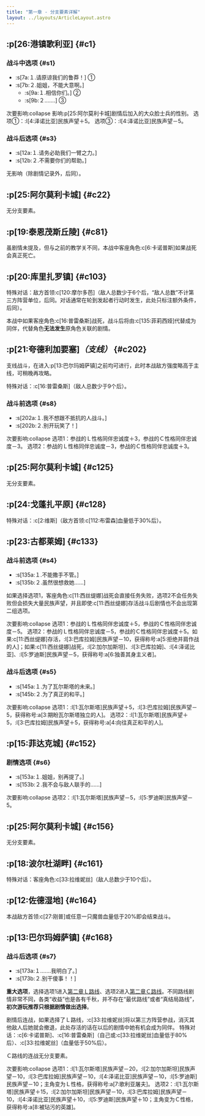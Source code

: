 ```yaml
---
title: "第一章 - 分支要素详解"
layout: ../layouts/ArticleLayout.astro
---
```


<!-- 「你要让我脏了自己的手么」 -->


## :p[26:港镇歌利亚] {#c1} <!--1_0-->

### 战斗中选项 {#s1}

* :s[7a:１.请原谅我们的鲁莽！] ①
* :s[7b:２.姐姐，不能大意啊。]
  * :s[9a:１.相信你们。] ②
  * :s[9b:２.……] ③

次要影响:collapse
影响:p[25:阿尔莫利卡城]剧情后加入的大众脸士兵的性别。
选项①：:l[4:泽诺比亚]民族声望＋5。
选项③：:l[4:泽诺比亚]民族声望－5。

### 战斗后选项 {#s3}

* :s[12a:１.请务必助我们一臂之力。]
* :s[12b:２.不需要你们的帮助。]

无影响（除剧情记录外，后同）。


## :p[25:阿尔莫利卡城] {#c22} <!--1_11_g-->

无分支要素。<!--~~如果不希望自主行动的客座角色们杀得太凶，可以卸了他们的武器。~~-->


## :p[19:泰恩茂斯丘陵] {#c81} <!--1_29_a-->

虽剧情未提及，但与之前的教学关不同，本战中客座角色:c[6:卡诺普斯]如果战死会真正死亡。


## :p[20:库里扎罗镇] {#c103} <!--1_33_a-->

特殊对话：敌方首领:c[120:摩尔多芭]（敌人总数少于6个后，“敌人总数”不计第三方阵营单位，后同。对话通常在轮到发起者行动时发生，此处只标注额外条件，后同）。

本战中如果客座角色:c[16:普雷桑斯]战死，战斗后将由:c[135:菲莉西娅]代替成为同伴，代替角色**无法发生**原角色关联的剧情。


## :p[21:夸德利加要塞]*（支线）* {#c202} <!--1_100-->

支线战斗，在进入:p[13:巴尔玛姆萨镇]之前均可进行，此时本战敌方强度略高于主线，可稍晚再攻略。

特殊对话：:c[16:普雷桑斯]（敌人总数少于9个后）。


### 战斗前选项 {#s8}

* :s[202a:１.我不想跟不抵抗的人战斗。]
* :s[202b:２.别开玩笑了！]

次要影响:collapse
选项1：参战的Ｌ性格同伴忠诚度＋3，参战的Ｃ性格同伴忠诚度－3。
选项2：参战的Ｌ性格同伴忠诚度－3，参战的Ｃ性格同伴忠诚度＋3。


## :p[25:阿尔莫利卡城] {#c125} <!--1_38-->

无分支要素。


## :p[24:戈蓬扎平原] {#c128} <!--1_39-->

特殊对话：:c[2:维斯]（敌方首领:c[112:布雷森]血量低于30%后）。


## :p[23:古都莱姆] {#c133} <!--1_43_a-->

### 战斗前选项 {#s4}

* :s[135a:１.不能撒手不管。]
* :s[135b:２.虽然很想救她……]

如果选择选项1，客座角色:c[11:西丝缇娜]战死会直接任务失败，选项2不会任务失败但会损失大量民族声望，并且即使:c[11:西丝缇娜]存活战斗后剧情也不会出现第二组选项。

次要影响:collapse
选项1：参战的Ｌ性格同伴忠诚度＋5，参战的Ｃ性格同伴忠诚度－5。
选项2：参战的Ｌ性格同伴忠诚度－5，参战的Ｃ性格同伴忠诚度＋5。如果:c[11:西丝缇娜]存活，:l[3:巴库拉姆]民族声望－10，获得称号:a[5:拒绝并肩作战的人]；如果:c[11:西丝缇娜]战死，:l[2:加尔加斯坦]、:l[3:巴库拉姆]、:l[4:泽诺比亚]、:l[5:罗迪斯]民族声望－5，获得称号:a[6:独善其身主义者]。

### 战斗后选项 {#s5}

* :s[145a:１.为了瓦尔斯塔的未来。]
* :s[145b:２.为了真正的和平。]

次要影响:collapse
选项1：:l[1:瓦尔斯塔]民族声望＋5，:l[3:巴库拉姆]民族声望－5，获得称号:a[3:期盼瓦尔斯塔独立的人]。
选项2：:l[1:瓦尔斯塔]民族声望＋5，:l[3:巴库拉姆]民族声望＋5，获得称号:a[4:向往真正和平的人]。


## :p[15:菲达克城] {#c152} <!--1_53-->

### 剧情选项 {#s6}

* :s[153a:１.姐姐，别再提了。]
* :s[153b:２.我不会与敌人联手的……]

次要影响:collapse
选项2：:l[1:瓦尔斯塔]民族声望－5，:l[5:罗迪斯]民族声望－5。


## :p[25:阿尔莫利卡城] {#c156} <!--1_59-->

无分支要素。


## :p[18:波尔杜湖畔] {#c161} <!--1_61-->

特殊对话：客座角色:c[33:拉维妮丝]（敌人总数少于10个后）。


## :p[12:佐德湿地] {#c164} <!--1_64-->

本战敌方首领:c[27:刚普]或任意一只魔兽血量低于20%即会结束战斗。


## :p[13:巴尔玛姆萨镇] {#c168} <!--1_68-->

### 战斗后选项 {#s7}

* :s[173a:１.……我明白了。]
* :s[173b:２.别干傻事！！]

**重大选项**，选择选项1进入[第二章Ｌ路线](./optiondetails-2l)、选项2进入[第二章Ｃ路线](./optiondetails-2c)。不同路线剧情非常不同，各类“收益”也是各有千秋，并不存在“最优路线”或者“真结局路线”，**初次游玩推荐只根据剧情做出选择**。

剧情后连战，如果选择了Ｌ路线，:c[33:拉维妮丝]将以第三方阵营参战，消灭其他敌人后她就会撤退，此处存活的话在以后的剧情中她有机会成为同伴。
特殊对话：:c[6:卡诺普斯]、:c[16:普雷桑斯]（自己或:c[33:拉维妮丝]血量低于80%后）、:c[33:拉维妮丝]（血量低于50%后）。

Ｃ路线的连战无分支要素。

次要影响:collapse
选项1：:l[1:瓦尔斯塔]民族声望－20，:l[2:加尔加斯坦]民族声望－10，:l[3:巴库拉姆]民族声望－10，:l[4:泽诺比亚]民族声望－10，:l[5:罗迪斯]民族声望－10；主角变为Ｌ性格，获得称号:a[7:歌利亚屠夫]。
选项2：:l[1:瓦尔斯塔]民族声望＋15，:l[2:加尔加斯坦]民族声望－10，:l[3:巴库拉姆]民族声望－10，:l[4:泽诺比亚]民族声望＋10，:l[5:罗迪斯]民族声望＋10；主角变为Ｃ性格，获得称号:a[8:被玷污的英雄]。
